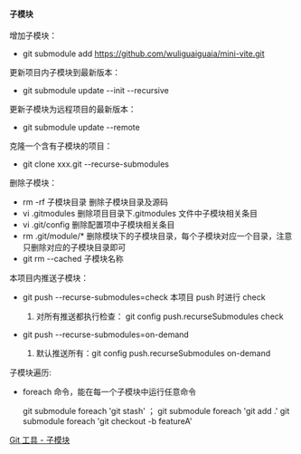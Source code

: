 #### 子模块

增加子模块：

- git submodule add https://github.com/wuliguaiguaia/mini-vite.git

更新项目内子模块到最新版本：

- git submodule update --init --recursive

更新子模块为远程项目的最新版本：

- git submodule update --remote

克隆一个含有子模块的项目：

- git clone xxx.git --recurse-submodules

删除子模块：

- rm -rf 子模块目录 删除子模块目录及源码
- vi .gitmodules 删除项目目录下.gitmodules 文件中子模块相关条目
- vi .git/config 删除配置项中子模块相关条目
- rm .git/module/\* 删除模块下的子模块目录，每个子模块对应一个目录，注意只删除对应的子模块目录即可
- git rm --cached 子模块名称

本项目内推送子模块：

- git push --recurse-submodules=check 本项目 push 时进行 check

  1. 对所有推送都执行检查： git config push.recurseSubmodules check

- git push --recurse-submodules=on-demand
  1. 默认推送所有：git config push.recurseSubmodules on-demand

子模块遍历:

- foreach 命令，能在每一个子模块中运行任意命令

  git submodule foreach 'git stash' ；
  git submodule foreach 'git add .'
  git submodule foreach 'git checkout -b featureA'

[Git 工具 - 子模块](https://git-scm.com/book/zh/v2/Git-%E5%B7%A5%E5%85%B7-%E5%AD%90%E6%A8%A1%E5%9D%97)
